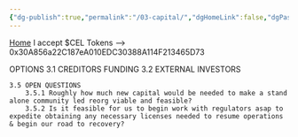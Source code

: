 ```yaml
---
{"dg-publish":true,"permalink":"/03-capital/","dgHomeLink":false,"dgPassFrontmatter":false}
---
```


[Home](https://celsiusneo2022.netlify.app/)  I accept $CEL Tokens --> 0x30A856a22C187eA010EDC30388A114F213465D73 

OPTIONS 
	3.1 CREDITORS FUNDING
	3.2  EXTERNAL INVESTORS
	
	3.5 OPEN QUESTIONS
		3.5.1 Roughly how much new capital would be needed to make a stand alone community led reorg viable and feasible?
		3.5.2 Is it feasible for us to begin work with regulators asap to expedite obtaining any necessary licenses needed to resume operations & begin our road to recovery?